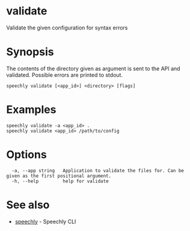 # validate

Validate the given configuration for syntax errors

# Synopsis

The contents of the directory given as argument is sent to the
API and validated. Possible errors are printed to stdout.

```
speechly validate [<app_id>] <directory> [flags]
```

# Examples

```
speechly validate -a <app_id> .
speechly validate <app_id> /path/to/config
```

# Options

```
  -a, --app string   Application to validate the files for. Can be given as the first positional argument.
  -h, --help         help for validate
```

# See also

* [speechly](README.md)	 - Speechly CLI

